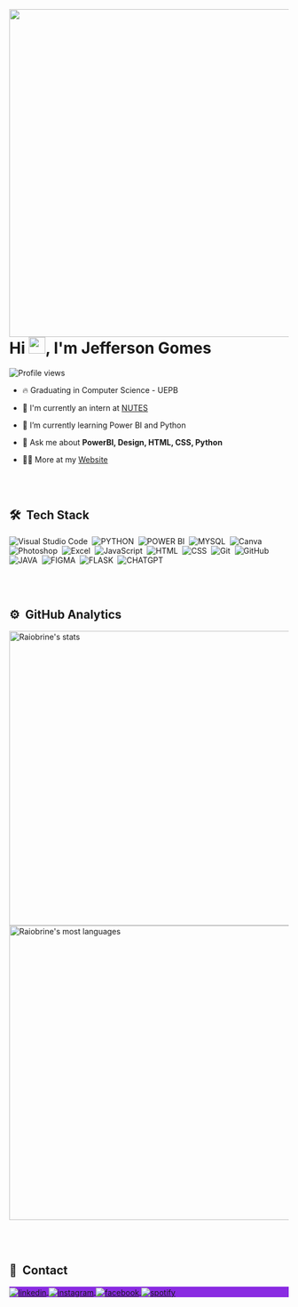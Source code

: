 <img align="right" height="590em" src="https://raw.githubusercontent.com/gist/Raiobrine/2a84fd470bef9a171dda45b22c578f41/raw/8c78dc0e2f7c68ef83eb7ce74a4fb8109465bd81/githubcard.svg"/>
<h1 align="left">Hi <img src="https://raw.githubusercontent.com/kaueMarques/kaueMarques/master/hi.gif" height="30px">, I'm Jefferson Gomes</h1>
<p align="left"> <img src="https://komarev.com/ghpvc/?username=Raiobrine&color=blueviolet" alt="Profile views" /> </p>

- 🔥 Graduating in Computer Science - UEPB

- 🔭 I'm currently an intern at [NUTES](https://nutes.uepb.edu.br/)

- 🌱 I’m currently learning Power BI and Python

- 💬 Ask me about **PowerBI, Design, HTML, CSS, Python**

- 👨‍💻 More at my [Website](https://portfolio-jefferson.w3spaces.com)

<br><br>

## 🛠 &nbsp;Tech Stack

![Visual Studio Code](https://img.shields.io/badge/-Visual%20Studio%20Code-05122A?style=plastic&logo=visual-studio-code&logoColor=007ACC)&nbsp;
![PYTHON](https://img.shields.io/badge/-Python-05122A?style=plastic&logo=python)&nbsp;
![POWER BI](https://img.shields.io/badge/-Power%20BI-05122A?style=plastic&logo=power%20bi)&nbsp;
![MYSQL](https://img.shields.io/badge/-MYSQL-05122A?style=plastic&logo=mysql)&nbsp;
![Canva](https://img.shields.io/badge/-Canva-05122A?style=plastic&logo=canva)&nbsp;
![Photoshop](https://img.shields.io/badge/-Photoshop-05122A?style=plastic&logo=Adobe%20Photoshop)&nbsp;
![Excel](https://img.shields.io/badge/-Excel-05122A?style=plastic&logo=Microsoft%20Excel)&nbsp;
![JavaScript](https://img.shields.io/badge/-JavaScript-05122A?style=plastic&logo=javascript)&nbsp;
![HTML](https://img.shields.io/badge/-HTML-05122A?style=plastic&logo=HTML5)&nbsp;
![CSS](https://img.shields.io/badge/-CSS-05122A?style=plastic&logo=CSS3&logoColor=1572B6)&nbsp;
![Git](https://img.shields.io/badge/-Git-05122A?style=plastic&logo=git)&nbsp;
![GitHub](https://img.shields.io/badge/-GitHub-05122A?style=plastic&logo=github)&nbsp;
![JAVA](https://img.shields.io/badge/-Java-05122A?style=plastic&logo=java)&nbsp;
![FIGMA](https://img.shields.io/badge/-FIGMA-05122A?style=plastic&logo=figma)&nbsp;
![FLASK](https://img.shields.io/badge/-FLASK-05122A?style=plastic&logo=flask)&nbsp;
![CHATGPT](https://img.shields.io/badge/-CHATGPT-05122A?style=plastic&logo=chatgpt)&nbsp;

<br><br>

## ⚙️ &nbsp;GitHub Analytics

<p align="left">
<img width="530em" src="https://github-readme-stats.vercel.app/api?username=Raiobrine&show_icons=true&theme=ocean_dark" alt="Raiobrine's stats"/>
<img width="530em" src="https://github-readme-stats.vercel.app/api/top-langs/?username=Raiobrine&layout=compact&theme=ocean_dark" alt="Raiobrine's most languages"/>
</p>

<br><br>

## 💬 &nbsp;Contact

<p align="left" style="background:blueviolet">
<a href="https://www.linkedin.com/in/jefferson-gomes-raiobrine/" target="_blank">
  <img align="center" src="https://img.shields.io/badge/-Jefferson Gomes-05122A?style=flat&logo=linkedin" alt="linkedin"/>
</a>
<a href="https://www.instagram.com/jefftheson_/" target="_blank">
 <img align="center" src="https://img.shields.io/badge/-jefftheson_-05122A?style=flat&logo=instagram" alt="instagram"/>
</a>
<a href="https://www.facebook.com/jefferson.gomes.14473426" target="_blank">
 <img align="center" src="https://img.shields.io/badge/-Jefferson-05122A?style=flat&logo=facebook" alt="facebook"/>
</a>
</a>
<a href="https://open.spotify.com/user/raiobrine?si=bb433bc2c3ee40de" target="_blank">
 <img align="center" src="https://img.shields.io/badge/-Jefferson-05122A?style=flat&logo=spotify" alt="spotify"/>
</a>
</p>
